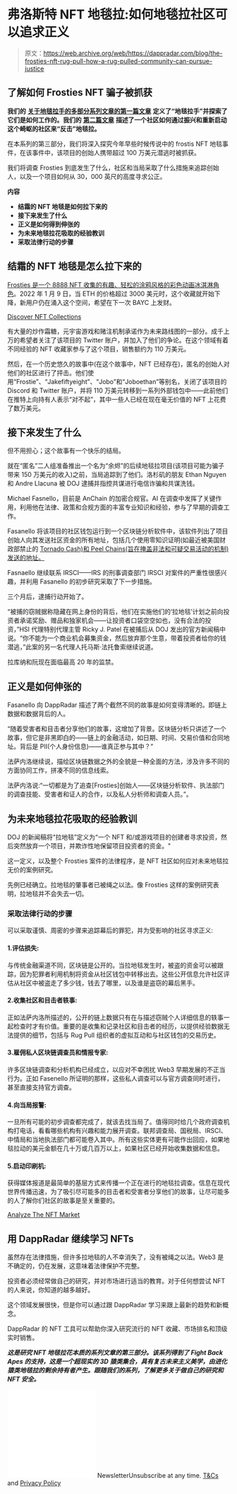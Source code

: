 # 弗洛斯特 NFT 地毯拉:如何地毯拉社区可以追求正义

> 原文：<https://web.archive.org/web/https://dappradar.com/blog/the-frosties-nft-rug-pull-how-a-rug-pulled-community-can-pursue-justice>

## 了解如何 Frosties NFT 骗子被抓获

**我们的** [**关于地毯拉手的多部分系列文章的第一篇文章**](https://web.archive.org/web/20221130135540/https://dappradar.com/blog/not-all-rug-pulls-are-created-equal) **定义了“地毯拉手”并探索了它们是如何工作的。我们的** [**第二篇文章**](https://web.archive.org/web/20221130135540/https://dappradar.com/blog/fighting-back-how-a-community-or-company-can-take-back-a-project) **描述了一个社区如何通过振兴和重新启动这个崎岖的社区来“反击”地毯拉。**

在本系列的第三部分，我们将深入探究今年早些时候传说中的 frostis NFT 地毯事件，在该事件中，该项目的创始人携带超过 100 万美元潜逃时被抓获。

我们将调查 Frosties 到底发生了什么，社区和当局采取了什么措施来追踪创始人，以及一个项目如何从 30，000 英尺的高度寻求公正。

**内容**

*   **结霜的 NFT 地毯是如何拉下来的**
*   **接下来发生了什么**
*   **正义是如何得到伸张的**
*   **为未来地毯拉花吸取的经验教训**
*   **采取法律行动的步骤**

## 结霜的 NFT 地毯是怎么拉下来的

[Frosties 是一个 8888 NFT 收集的有趣、轻松的涂鸦风格的彩色动画冰淇淋角色](https://web.archive.org/web/20221130135540/https://opensea.io/collection/frosties-nft)。2022 年 1 月 9 日，当 ETH 的价格超过 3000 美元时，这个收藏就开始下降，新用户仍在涌入这个空间，希望在下一次 BAYC 上发财。

[Discover NFT Collections](https://web.archive.org/web/20221130135540/https://dappradar.com/hub/nft-explorer)

有大量的炒作霜糖，元宇宙游戏和赌注机制承诺作为未来路线图的一部分。成千上万的希望者关注了该项目的 Twitter 账户，并加入了他们的争论。在这个领域有着不同经验的 NFT 收藏家参与了这个项目，销售额约为 110 万美元。

然后，在一个历史悠久的故事中(在这个故事中，NFT 已经存在)，匿名的创始人对他们的社区进行了抨击。他们使用“Frostie”、“Jakefiftyeight”、“Jobo”和“Joboethan”等别名，关闭了该项目的 Discord 和 Twitter 账户，并将 110 万美元转移到一系列外部钱包中——此前他们在推特上向持有人表示“对不起”，其中一些人已经在现在毫无价值的 NFT 上花费了数万美元。

## 接下来发生了什么

但不用担心；这个故事有一个快乐的结局。

就在“匿名”二人组准备推出一个名为“余烬”的后续地毯拉项目(该项目可能为骗子带来 150 万美元的收入)之前，当局追踪到了他们。洛杉矶的朋友 Ethan Nguyen 和 Andre Llacuna 被 DOJ 逮捕并指控共谋进行电信诈骗和共谋洗钱。

Michael Fasnello，目前是 AnChain 的加密合规官。AI 在调查中发挥了关键作用，利用他在法律、政策和合规方面的丰富专业知识和经验，参与了早期的调查工作。

Fasanello 将该项目的社区钱包运行到一个区块链分析软件中，该软件列出了项目创始人向其发送社区资金的所有地址，包括几个使用零知识证明(如最近被美国财政部禁止的 [Tornado Cash)和 Peel Chains(旨在掩盖非法和可疑交易活动的机制)发送的地址。](https://web.archive.org/web/20221130135540/https://dappradar.com/blog/how-the-tornado-cash-ban-instigates-a-free-speech-battle)

Fasnaello 继续联系 IRSCI——IRS 的刑事调查部门 IRSCI 对案件的严重性很感兴趣，并利用 Fasanello 的初步研究采取了下一步措施。

三个月后，逮捕行动开始了。

“被捕的窃贼据称隐藏在网上身份的背后，他们在实施他们的‘拉地毯’计划之前向投资者承诺奖励、赠品和独家机会——让投资者口袋空空如也，没有合法的投资，”HSI 代理特别代理主管 Ricky J. Patel 在被捕后从 DOJ 发出的官方新闻稿中说。“你不能为一个商业机会募集资金，然后放弃那个生意，带着投资者给你的钱潜逃，”此案的另一名代理人托马斯·法托鲁索继续说道。

拉库纳和阮现在面临最高 20 年的监禁。

## 正义是如何伸张的

Fasanello 向 DappRadar 描述了两个截然不同的故事是如何变得清晰的。即链上数据和数据背后的人。

“随着受害者和目击者分享他们的故事，这增加了背景。区块链分析只讲述了一个故事，但它是非黑即白的——链上的金融活动，如日期、时间、交易价值和合同地址。背后是 PII(个人身份信息)——谁真正参与其中？”

法萨内洛继续说，描绘区块链数据之外的全貌是一种全面的方法，涉及许多不同的方面协同工作，拼凑不同的信息线索。

法萨内洛说:“一切都是为了追查[Frosties]创始人——区块链分析软件、执法部门的调查技能、受害者和证人的合作，以及私人分析师和调查人员。”。

## 为未来地毯拉花吸取的经验教训

DOJ 的新闻稿将“拉地毯”定义为“一个 NFT 和/或游戏项目的创建者寻求投资，然后突然放弃一个项目，并欺诈性地保留项目投资者的资金。"

这一定义，以及整个 Frosties 案件的法律程序，是 NFT 社区如何应对未来地毯拉无价的案例研究。

先例已经确立。拉地毯的肇事者已被绳之以法。像 Frosties 这样的案例研究表明，拉地毯并不会失去一切。

### 采取法律行动的步骤

可以采取谨慎、周密的步骤来追踪幕后的罪犯，并为受影响的社区寻求正义:

#### 1.评估损失:

与传统金融渠道不同，区块链是公开的。当拉地毯发生时，被盗的资金可以被跟踪，因为犯罪者利用机制将资金从社区钱包中转移出去。这些公开信息允许社区评估从社区中被盗走了多少钱，钱去了哪里，以及谁是盗窃的幕后黑手。

#### 2.**收集社区和目击者轶事:**

正如法萨内洛所描述的，公开的链上数据只有在与描述窃贼个人详细信息的轶事一起检查时才有价值。重要的是收集和记录社区和目击者的经历，以提供经验数据无法提供的细节，包括与 Rug Pull 组织者的虚拟互动和与社区钱包的交易历史。

#### 3.**雇佣私人区块链调查员和情报专家:**

许多区块链调查和分析机构已经成立，以应对不幸困扰 Web3 早期发展的不正当行为。正如 Fasenello 所证明的那样，这些私人调查可以与官方调查同时进行，甚至直接支持官方调查。

#### 4.**向当局报警:**

一旦所有可能的初步调查都完成了，就该去找当局了。值得同时给几个政府调查机构打电话，看看哪些机构有兴趣和能力展开调查。联邦调查局、国税局、IRSCI、中情局和当地执法部门都可能卷入其中。所有这些实体更有可能作出回应，如果地毯拉动的美元金额在几十万或几百万以上，如果社区已经开始收集数据和信息。

#### 5.**启动印刷机**:

获得媒体报道是最简单的基层方式来传播一个正在进行的地毯拉调查。信息在现代世界传播迅速，为了吸引尽可能多的目击者和受害者分享他们的故事，让尽可能多的人了解你们社区的故事是至关重要的。

[Analyze The NFT Market](https://web.archive.org/web/20221130135540/https://dappradar.com/nft)

## 用 DappRadar 继续学习 NFTs

虽然存在法律措施，但许多拉地毯的人不幸消失了，没有被绳之以法。Web3 是不确定的，仍在发展，这意味着法律保护不完整。

投资者必须经常做自己的研究，并对市场进行适当的教育。对于任何想尝试 NFT 的人来说，你知道的越多越好。

这个领域发展很快，但是你可以通过跟 DappRadar 学习来跟上最新的趋势和新概念。

DappRadar 的 NFT 工具可以帮助你深入研究流行的 NFT 收藏、市场排名和顶级实时销售。

***这是研究 NFT 地毯拉花本质的系列文章的第三部分。该系列得到了 Fight Back Apes 的支持，这是一个超现实的 3D 猿类集合，具有复古未来主义美学，由进化猿类地毯拉的剩余持有者产生。跟随我们的系列，了解更多关于做自己的研究和 NFT 安全。***

![](img/6d5a4a2d609c56e1a5771717e54ba759.png) NewsletterUnsubscribe at any time. [T&Cs](https://web.archive.org/web/20221130135540/https://dappradar.com/terms) and [Privacy Policy](https://web.archive.org/web/20221130135540/https://dappradar.com/privacy-policy)